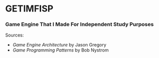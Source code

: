 # GETIMFISP
### Game Engine That I Made For Independent Study Purposes

Sources:
* _Game Engine Architecture_ by Jason Gregory
* _Game Programming Patterns_ by Bob Nystrom
